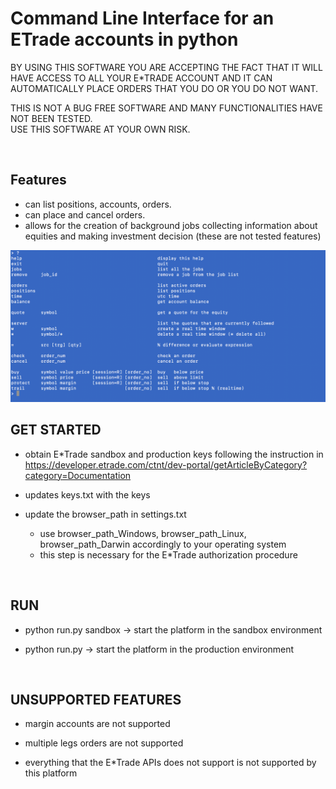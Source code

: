 # Command Line Interface for an ETrade accounts in python

BY USING THIS SOFTWARE YOU ARE ACCEPTING THE FACT THAT IT WILL HAVE ACCESS TO ALL
YOUR E*TRADE ACCOUNT AND IT CAN AUTOMATICALLY PLACE ORDERS THAT YOU DO OR YOU
DO NOT WANT.<BR>

THIS IS NOT A BUG FREE SOFTWARE AND MANY FUNCTIONALITIES HAVE NOT BEEN TESTED.<BR>
USE THIS SOFTWARE AT YOUR OWN RISK.<BR>

<BR>

Features
---

- can list positions, accounts, orders.
- can place and cancel orders.
- allows for the creation of background jobs collecting information about equities and making investment decision (these are not tested features)

![Alt text](commands.png?raw=true "Title")


GET STARTED
---

- obtain E*Trade sandbox and production keys following the instruction in
  https://developer.etrade.com/ctnt/dev-portal/getArticleByCategory?category=Documentation

- updates keys.txt with the keys

- update the browser_path in settings.txt
   - use browser_path_Windows, browser_path_Linux, browser_path_Darwin accordingly to your operating system
   - this step is necessary for the E*Trade authorization procedure

<BR>


RUN
---

- python run.py sandbox     -> start the platform in the sandbox environment

- python run.py             -> start the platform in the production environment

<BR>


UNSUPPORTED FEATURES
---

- margin accounts are not supported

- multiple legs orders are not supported

- everything that the E*Trade APIs does not support is not supported by this platform
